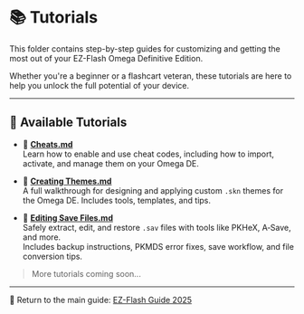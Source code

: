 # 📚 Tutorials

This folder contains step-by-step guides for customizing and getting the most out of your EZ-Flash Omega Definitive Edition.

Whether you're a beginner or a flashcart veteran, these tutorials are here to help you unlock the full potential of your device.

---

## 📘 Available Tutorials

- 🧠 **[Cheats.md](./Cheats.md)**  
  Learn how to enable and use cheat codes, including how to import, activate, and manage them on your Omega DE.

- 🎨 **[Creating Themes.md](./Creating%20Themes.md)**  
  A full walkthrough for designing and applying custom `.skn` themes for the Omega DE. Includes tools, templates, and tips.

- 💾 **[Editing Save Files.md](./Editing%20Save%20Files.md)**  
  Safely extract, edit, and restore `.sav` files with tools like PKHeX, A‑Save, and more.  
  Includes backup instructions, PKMDS error fixes, save workflow, and file conversion tips.

> More tutorials coming soon...

---

📁 Return to the main guide: [EZ-Flash Guide 2025](../README.md)
